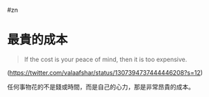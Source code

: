
#zn
# 最貴的成本

> If the cost is your peace of mind, then it is too expensive. 


(https://twitter.com/valaafshar/status/1307394737444446208?s=12)

任何事物花的不是錢或時間，而是自己的心力，那是非常昂貴的成本。